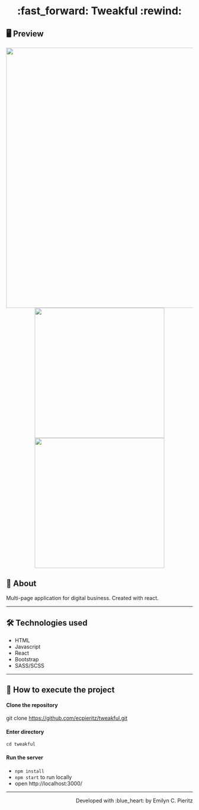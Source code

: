 <h1 align = "center"> :fast_forward: Tweakful :rewind: </h1>

## 🖥 Preview
<p align = "center">
  <img src = "xxxx" width = "700" height = "auto">
  <img src = "xxxx" width = "350" height = "auto">
  <img src = "xxxx" width = "350" height = "auto">
</p>

## 📖 About
<p>Multi-page application for digital business. Created with react.</p>

---

## 🛠 Technologies used
- HTML
- Javascript
- React
- Bootstrap
- SASS/SCSS

---

## 🚀 How to execute the project
#### Clone the repository
git clone https://github.com/ecpieritz/tweakful.git

#### Enter directory
`cd tweakful`

#### Run the server
- `npm install`
- `npm start` to run locally
- open http://localhost:3000/ 

---
<p align = "right">Developed with :blue_heart: by Emilyn C. Pieritz</p>
